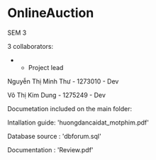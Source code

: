 # OnlineAuction
 SEM 3

3 collaborators:

 -  - Project lead

Nguyễn Thị Minh Thư - 1273010 - Dev

Võ Thị Kim Dung - 1275249 - Dev

Documetation included on the main folder:

Intallation guide: 'huongdancaidat_motphim.pdf'

Database source : 'dbforum.sql'

Documentation : 'Review.pdf'
